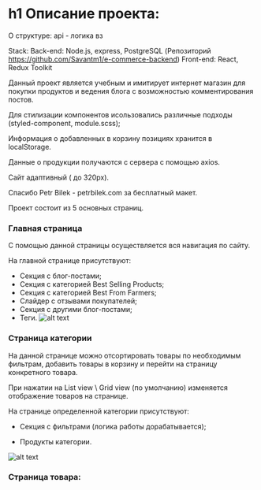 h1 Описание проекта:
=====================

О структуре: 
api - логика вз

Stack:
  Back-end: Node.js, express, PostgreSQL (Репозиторий https://github.com/Savantm1/e-commerce-backend)
  Front-end: React, Redux Toolkit

Данный проект является учебным и имитирует интернет магазин для покупки продуктов и ведения блога с возможностью комментирования постов.

Для стилизации компонентов исользовались различные подходы (styled-component, module.scss);

Информация о добавленных в корзину позициях хранится в localStorage.

Данные о продукции получаются с сервера с помощью axios.

Сайт адаптивный ( до 320px).

Спасибо Petr Bilek - petrbilek.com за бесплатный макет. 

Проект состоит из 5 основных страниц.

### Главная страница
  
С помощью данной страницы осуществляется вся навигация по сайту.

На главной странице присутствуют:
  
  - Секция с блог-постами;
  - Секция с категорией Best Selling Products;
  - Секция с категорией Best From Farmers;
  - Слайдер с отзывами покупателей;
  - Секция с другими блог-постами;
  - Теги.
![alt text](descriptionProject/MainPage-1.PNG )

### Страница категории

  На данной странице можно отсортировать товары по необходимым фильтрам, добавить товары в корзину и перейти на страницу конкретного товара.
  
  При нажатии на List view \ Grid view (по умолчанию) изменяется отображение товаров на странице. 

На странице определенной категории присутствуют:
  
  - Секция с фильтрами (логика работы дорабатывается);
  
  - Продукты категории.
  

  
![alt text](descriptionProject/MainPage-1.PNG )


### Страница товара:
